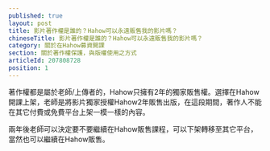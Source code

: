 ```yaml
---
published: true
layout: post
title: 影片著作權是誰的？Hahow可以永遠販售我的影片嗎？
chineseTitle: 影片著作權是誰的？Hahow可以永遠販售我的影片嗎？
category: 關於在Hahow募資開課
section: 關於著作權保護，與版權使用之方式
articleId: 207808728
position: 1
---
```

著作權都是屬於老師/上傳者的，Hahow只擁有2年的獨家販售權。選擇在Hahow開課上架，老師是將影片獨家授權Hahow2年販售出版，在這段期間，著作人不能在其它付費或免費平台上架一模一樣的內容。

兩年後老師可以決定要不要繼續在Hahow販售課程，可以下架轉移至其它平台，當然也可以繼續在Hahow販售。
